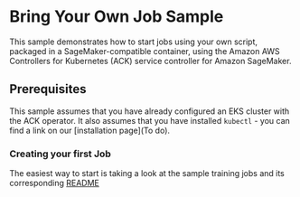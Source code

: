 # Bring Your Own Job Sample

This sample demonstrates how to start jobs using your own script, packaged in a SageMaker-compatible container, using the Amazon AWS Controllers for Kubernetes (ACK) service controller for Amazon SageMaker.                     

## Prerequisites    

This sample assumes that you have already configured an EKS cluster with the ACK operator. It also assumes that you have installed `kubectl` - you can find a link on our [installation page](To do).

### Creating your first Job

The easiest way to start is taking a look at the sample training jobs and its corresponding [README](/samples/training/README.md)


